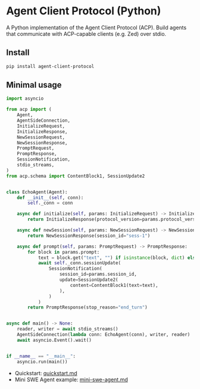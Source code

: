 # Agent Client Protocol (Python)

A Python implementation of the Agent Client Protocol (ACP). Build agents that communicate with ACP-capable clients (e.g. Zed) over stdio.

## Install

```bash
pip install agent-client-protocol
```

## Minimal usage

```python
import asyncio

from acp import (
    Agent,
    AgentSideConnection,
    InitializeRequest,
    InitializeResponse,
    NewSessionRequest,
    NewSessionResponse,
    PromptRequest,
    PromptResponse,
    SessionNotification,
    stdio_streams,
)
from acp.schema import ContentBlock1, SessionUpdate2


class EchoAgent(Agent):
    def __init__(self, conn):
        self._conn = conn

    async def initialize(self, params: InitializeRequest) -> InitializeResponse:
        return InitializeResponse(protocol_version=params.protocol_version)

    async def newSession(self, params: NewSessionRequest) -> NewSessionResponse:
        return NewSessionResponse(session_id="sess-1")

    async def prompt(self, params: PromptRequest) -> PromptResponse:
        for block in params.prompt:
            text = block.get("text", "") if isinstance(block, dict) else getattr(block, "text", "")
            await self._conn.sessionUpdate(
                SessionNotification(
                    session_id=params.session_id,
                    update=SessionUpdate2(
                        content=ContentBlock1(text=text),
                    ),
                )
            )
        return PromptResponse(stop_reason="end_turn")


async def main() -> None:
    reader, writer = await stdio_streams()
    AgentSideConnection(lambda conn: EchoAgent(conn), writer, reader)
    await asyncio.Event().wait()


if __name__ == "__main__":
    asyncio.run(main())
```

- Quickstart: [quickstart.md](quickstart.md)
- Mini SWE Agent example: [mini-swe-agent.md](mini-swe-agent.md)
